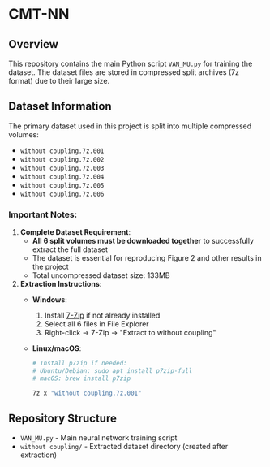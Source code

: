 # CMT-NN

## Overview
This repository contains the main Python script `VAN_MU.py` for training the dataset. The dataset files are stored in compressed split archives (7z format) due to their large size.

## Dataset Information
The primary dataset used in this project is split into multiple compressed volumes:
- `without coupling.7z.001`
- `without coupling.7z.002`
- `without coupling.7z.003`
- `without coupling.7z.004`
- `without coupling.7z.005`
- `without coupling.7z.006`

### Important Notes:
1. **Complete Dataset Requirement**: 
   - **All 6 split volumes must be downloaded together** to successfully extract the full dataset
   - The dataset is essential for reproducing Figure 2 and other results in the project
   - Total uncompressed dataset size: 133MB
2. **Extraction Instructions**:
   - **Windows**:
     1. Install [7-Zip](https://www.7-zip.org/) if not already installed
     2. Select all 6 files in File Explorer
     3. Right-click → 7-Zip → "Extract to without coupling\"
   
   - **Linux/macOS**:
     ```bash
     # Install p7zip if needed:
     # Ubuntu/Debian: sudo apt install p7zip-full
     # macOS: brew install p7zip
     
     7z x "without coupling.7z.001"
     ```

## Repository Structure
- `VAN_MU.py` - Main neural network training script
- `without coupling/` - Extracted dataset directory (created after extraction)
